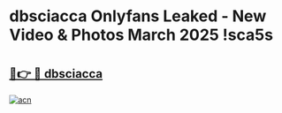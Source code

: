 # dbsciacca Onlyfans Leaked - New Video & Photos March 2025 !sca5s

# <h2><a href="https://9aw6j2.iuczelnia.edu.pl?title=dbsciacca&ref=sca5s">🔗👉 🔴 dbsciacca</a></h2>

[![acn](https://github.com/user-attachments/assets/0f9c940e-d8b0-45ae-aac7-cd30a18b3e1c)](https://9aw6j2.iuczelnia.edu.pl?title=dbsciacca&ref=sca5s)


